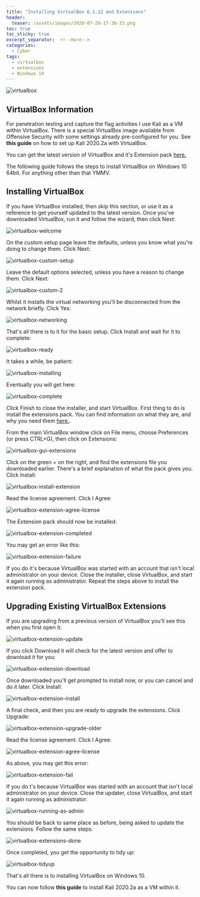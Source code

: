 ```yaml
---
title: "Installing VirtualBox 6.1.12 and Extensions"
header:
  teaser: /assets/images/2020-07-20-17-30-33.png
toc: true
toc_sticky: true
excerpt_separator:  <!--more-->
categories:
  - Cyber
tags:
  - virtualbox
  - extensions
  - Windows 10
---
```


![virtualbox](/assets/images/2020-07-20-17-30-33.png)

## VirtualBox Information

For penetration testing and capture the flag activities I use Kali as a VM within VirtualBox. There is a special VirtualBox image available from Offensive Security with some settings already pre-configured for you. See **this guide** on how to set up Kali 2020.2a with VirtualBox.

You can get the latest version of VirtualBox and it's Extension pack [here.](https://www.virtualbox.org/wiki/Downloads)

The following guide follows the steps to install VirtualBox on Windows 10 64bit. For anything other than that YMMV.

## Installing VirtualBox

If you have VirtualBox installed, then skip this section, or use it as a reference to get yourself updated to the latest version. Once you've downloaded VirtualBox, run it and follow the wizard, then click Next:

![virtualbox-welcome](/assets/images/2020-07-20-15-47-48.png)

On the custom setup page leave the defaults, unless you know what you're doing to change them. Click Next:

![virtualbox-custom-setup](/assets/images/2020-07-20-15-48-54.png)

Leave the default options selected, unless you have a reason to change them. Click Next:

![virtualbox-custom-2](/assets/images/2020-07-20-15-51-08.png)

Whilst it installs the virtual networking you'll be disconnected from the network briefly. Click Yes:

![virtualbox-networking](/assets/images/2020-07-20-15-52-41.png)

That's all there is to it for the basic setup. Click Install and wait for it to complete:

![virtualbox-ready](/assets/images/2020-07-20-15-53-59.png)

It takes a while, be patient:

![virtualbox-installing](/assets/images/2020-07-20-15-55-30.png)

Eventually you will get here:

![virtualbox-complete](/assets/images/2020-07-20-15-58-30.png)

Click Finish to close the installer, and start VirtualBox. First thing to do is install the extensions pack. You can find information on what they are, and why you need them [here.](https://www.virtualbox.org/manual/ch01.html#intro-installing).

From the main VirtualBox window click on File menu, choose Preferences (or press CTRL+G), then click on Extensions:

![virtualbox-gui-extensions](/assets/images/2020-07-20-16-19-07.png)

Click on the green + on the right, and find the extensions file you downloaded earlier. There's a brief explanation of what the pack gives you. Click Install:

![virtualbox-install-extension](/assets/images/2020-07-20-16-23-05.png)

Read the license agreement. Click I Agree:

![virtualbox-extension-agree-license](/assets/images/2020-07-20-16-31-59.png)

The Extension pack should now be installed:

![virtualbox-extension-completed](/assets/images/2020-07-20-16-33-32.png)

You may get an error like this:

![virtualbox-extension-failure](/assets/images/2020-07-20-16-37-19.png)

If you do it's because VirtualBox was started with an account that isn't local administrator on your device. Close the installer, close VirtualBox, and start it again running as administrator. Repeat the steps above to install the extension pack.

## Upgrading Existing VirtualBox Extensions

If you are upgrading from a previous version of VirtualBox you'll see this when you first open it:

![virtualbox-extension-update](/assets/images/2020-07-20-16-00-47.png)

If you click Download it will check for the latest version and offer to download it for you:

![virtualbox-extension-download](/assets/images/2020-07-20-16-01-58.png)

Once downloaded you'll get prompted to install now, or you can cancel and do it later. Click Install:

![virtualbox-extension-install](/assets/images/2020-07-20-16-03-10.png)

A final check, and then you are ready to upgrade the extensions. Click Upgrade:

![virtualbox-extension-upgrade-older](/assets/images/2020-07-20-16-04-25.png)

Read the license agreement. Click I Agree:

![virtualbox-extension-agree-license](/assets/images/2020-07-20-16-31-59.png)

As above, you may get this error:

![virtualbox-extension-fail](/assets/images/2020-07-20-16-07-47.png)

If you do t's because VirtualBox was started with an account that isn't local administrator on your device. Close the updater, close VirtualBox, and start it again running as administrator:

![virtualbox-running-as-admin](/assets/images/2020-07-20-16-11-11.png)

You should be back to same place as before, being asked to update the extensions. Follow the same steps:

![virtualbox-extensions-done](/assets/images/2020-07-20-16-12-40.png)

Once completed, you get the opportunity to tidy up:

![virtualbox-tidyup](/assets/images/2020-07-20-16-13-38.png)

That's all there is to installing VirtualBox on Windows 10.

You can now follow **this guide** to install Kali 2020.2a as a VM within it.